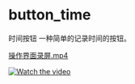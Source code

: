 # button_time

时间按钮 一种简单的记录时间的按钮。

[操作界面录屏.mp4]()


[![Watch the video](https://raw.github.com/GabLeRoux/WebMole/master/ressources/WebMole_Youtube_Video.png)](https://github.com/huifer/button_time/blob/main/op%2F%E6%93%8D%E4%BD%9C%E7%95%8C%E9%9D%A2%E5%BD%95%E5%B1%8F.mp4)